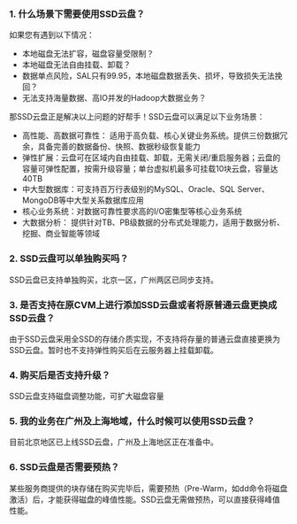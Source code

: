 ### 1. 什么场景下需要使用SSD云盘？
如果您有遇到以下情况：

- 本地磁盘无法扩容，磁盘容量受限制？ 
- 本地磁盘无法自由挂载、卸载？ 
- 数据单点风险，SAL只有99.95，本地磁盘数据丢失、损坏，导致损失无法挽回？ 
- 无法支持海量数据、高IO并发的Hadoop大数据业务？

那SSD云盘正是解决以上问题的好帮手！SSD云盘可以满足以下业务场景：

- 高性能、高数据可靠性： 适用于高负载、核心关键业务系统。提供三份数据冗余，具备完善的数据备份、快照、数据秒级恢复能力 
- 弹性扩展：云盘可在区域内自由挂载、卸载，无需关闭/重启服务器；云盘的容量可弹性配置，按需升级容量；单台虚拟机最多可挂载10块云盘，容量达40TB 
- 中大型数据库：可支持百万行表级别的MySQL、Oracle、SQL Server、MongoDB等中大型关系数据库应用 
- 核心业务系统：对数据可靠性要求高的I/O密集型等核心业务系统 
- 大数据分析： 提供针对TB、PB级数据的分布式处理能力，适用于数据分析、挖掘、商业智能等领域

### 2. SSD云盘可以单独购买吗？

SSD云盘已支持单独购买，北京一区，广州两区已同步支持。

### 3. 是否支持在原CVM上进行添加SSD云盘或者将原普通云盘更换成SSD云盘？

由于SSD云盘采用全SSD的存储介质实现，不支持将存量的普通云盘直接更换为SSD云盘。暂时也不支持弹性购买后在云服务器上挂载卸载。

### 4. 购买后是否支持升级？

SSD云盘支持磁盘调整功能，可扩大磁盘容量
### 5. 我的业务在广州及上海地域，什么时候可以使用SSD云盘？

目前北京地区已上线SSD云盘，广州及上海地区正在准备中。

### 6. SSD云盘是否需要预热？

某些服务商提供的块存储在购买完毕后，需要预热（Pre-Warm，如dd命令将磁盘激活）后，才能获得磁盘的峰值性能。SSD云盘无需做预热，可以直接获得峰值性能。